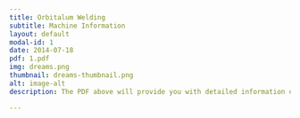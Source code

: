 ```yaml
---
title: Orbitalum Welding
subtitle: Machine Information
layout: default
modal-id: 1
date: 2014-07-18
pdf: 1.pdf
img: dreams.png
thumbnail: dreams-thumbnail.png
alt: image-alt
description: The PDF above will provide you with detailed information on the machine and its uses. You can check the specifications and usability of the machine above.

---
```

